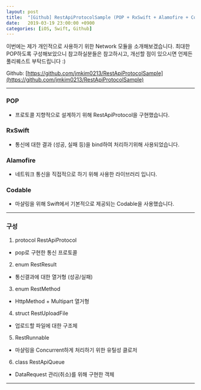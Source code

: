 ```yaml
---
layout: post
title:  "[Github] RestApiProtocolSample (POP + RxSwift + Alamofire + Codable)"
date:   2019-03-19 23:00:00 +0900
categories: [iOS, Swift, Github]
---
```



이번에는 제가 개인적으로 사용하기 위한 Network 모듈을 소개해보겠습니다.
최대한 POP하도록 구성해보았으니 참고하실분들은 참고하시고, 개선할 점이 있으시면 언제든 풀리퀘스트 부탁드립니다 :)


Github: [https://github.com/jmkim0213/RestApiProtocolSample](https://github.com/jmkim0213/RestApiProtocolSample)

----

### POP
- 프로토콜 지향적으로 설계하기 위해 RestApiProtocol을 구현했습니다.

### RxSwift
- 통신에 대한 결과 (성공, 실패 등)을 bind하여 처리하기위해 사용되었습니다.

### Alamofire
- 네트워크 통신을 직접적으로 하기 위해 사용한 라이브러리 입니다.

### Codable
- 마샬링을 위해 Swift에서 기본적으로 제공되는 Codable을 사용했습니다.

----

### 구성
1. protocol RestApiProtocol
- pop로 구현한 통신 프로토콜

2. enum RestResult
- 통신결과에 대한 열거형 (성공/실패)

3. enum RestMethod
- HttpMethod + Multipart 열거형

4. struct RestUploadFile
- 업로드할 파일에 대한 구조체

5. RestRunnable
- 마샬링을 Concurrent하게 처리하기 위한 유틸성 클로저

6. class RestApiQueue
- DataRequest 관리(취소)를 위해 구현한 객체

----
